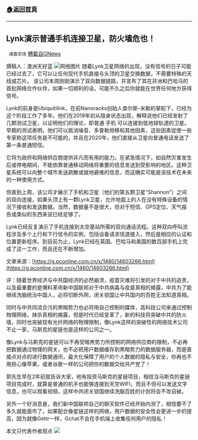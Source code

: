 ###  [:house:返回首頁](https://github.com/ourhimalayas/txt)
---


## Lynk演示普通手机连接卫星，防火墙危也！
` 澳喜农场` [轉載自GNews](https://gnews.org/zh-hans/1572308/)

撰稿人：澳洲天好蓝
![](https://assets.gnews.org/wp-content/uploads/2021/10/84F803DE-437E-402B-9095-A3BBA3012611.jpeg)网络图片
随着Lynk卫星网络的出现，没有信号的日子可能已经过去了，它可以让任何现代手机直接与头顶的卫星交换数据，不需要特殊的天线或芯片。 该公司本周刚刚演示了双向数据链路，并宣布了其在非洲和巴哈马的首批网络合作伙伴，如果一切顺利的话，可能不久之后你就能在世界任何地方获得信号。

Lynk的前身是Ubiquitilink，在前Nanoracks创始人查尔斯-米勒的掌舵下，已经为这个阶段工作了多年。他们在2019年初从隐身状态出现，解释说他们已经发射了几颗测试卫星，以证明他们的理论，即普通 手机 可以连接到低地球轨道的卫星。早期的测试表明，他们可以抵消噪音、多普勒频移和其他因素，这些因素促使一些专家称这项任务是不可能的，并且在2020年，他们直接从卫星向普通电话发送了第一条普通短信。

它将为政府和网络供应商提供非凡而有用的能力。在紧急情况下，如自然灾害发生后或停电期间，不能依靠普通移动网络将重要的信息发送到受影响的地区。这种卫星系统可以向整个城市发送疏散或就地避难的信息，而这确实可能是该技术在未来的一种使用方式。

但直到上周，该公司才展示了手机和卫星（他们的第五颗卫星”Shannon”）之间的双向连接，如果头顶上有一颗Lynk卫星，允许地面上的人在没有特殊设备的情况下接收和发送数据。当然，数据量不是很大，但对于短信、GPS定位、天气报告或类似的东西来说已经足够了。

Lynk已经反复演示了手机连接到太空基站所需的双向通话流程。这种双向呼叫流程涉及多个上行和下行信令的实例，包括设备请求信道接入，然后是相应的认证和位置更新程序。到目前为止，Lynk已经在英国、巴哈马和美国的数百部手机上完成了这一工作，而且还在不断增加。

文章来源：[https://g.pconline.com.cn/x/1460/14603266.html](https://g.pconline.com.cn/x/1460/14603266.html)

评：随着世界经济与中共国经济的必然崩溃，疫苗灾难将引发的对于中共的追责，以及最重要的是爆料革命新中国联邦对于中共病毒与疫苗真相的揭露，中共为了能继续洗脑统治中国人，必将切断外网，闭关锁国让中共国内的百姓无法知道真相。

同时与中共同流合污的黑暗势力也必将用自己控制的媒体，高科技公司来通过控制物理网络，抹杀真相的揭露，但是时代已经变革了，新的科技将突破中共的防火墙，同时也突破现有光纤网络的物理限制，像Lynk这样的突破性的网络技术公司不止一家，马斯克的星链也是这样的公司之一。

像Lynk与马斯克的星链可以不再受暗黑势力所控制的网络供应商的限制，不必再把数据通过物理的网关，也不必把用户数据缓存到黑暗势力的数据服务器，而是直接点对点的进行数据通讯，最大化保障了用户的个人数据的隐私与安全，你再也不用担心像苹果，或者谷歌一样的公司把你的数据交给共产党了！

郭先生早在2年前就告诉大家，他有投资马斯克的星链项目，相信当马斯克的星链项目完成时，就算是普通的机手也能够连接到天空WIFI，而且不但可以发送文字信息，也可以观看视频，这样中共闭关锁国继续洗脑百姓的计划将会不攻自破。

另外一个好消息是，我们新中国联邦自己的聊天软件已经开始内测了，相信要不了多久就能面市了，如果配合像星链这样的网络，用户数据的安全性会更进一步的提高，因为就像Gettr一样，Gchat不会在手机端上收集任何用户的隐私！

本文只代表作者观点
![](https://assets.gnews.org/wp-content/uploads/2021/10/澳喜图标2-1.jpg)
